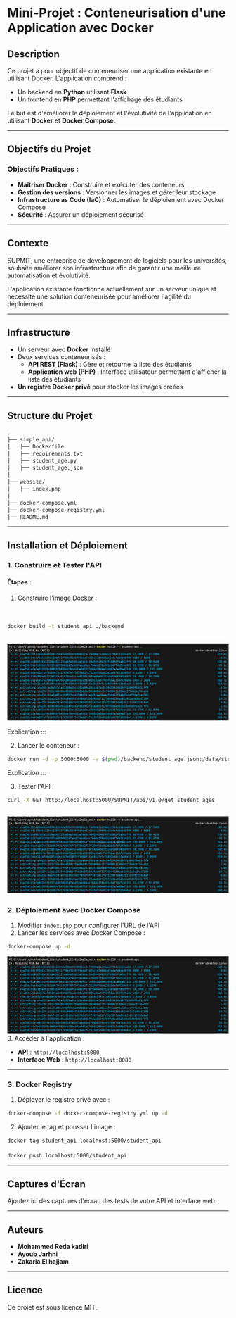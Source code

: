 # Mini-Projet : Conteneurisation d'une Application avec Docker

## Description
Ce projet a pour objectif de conteneuriser une application existante en utilisant Docker. L'application comprend :
- Un backend en **Python** utilisant **Flask**
- Un frontend en **PHP** permettant l'affichage des étudiants

Le but est d'améliorer le déploiement et l'évolutivité de l'application en utilisant **Docker** et **Docker Compose**.

---
## Objectifs du Projet
### Objectifs Pratiques :
- **Maîtriser Docker** : Construire et exécuter des conteneurs
- **Gestion des versions** : Versionner les images et gérer leur stockage
- **Infrastructure as Code (IaC)** : Automatiser le déploiement avec Docker Compose
- **Sécurité** : Assurer un déploiement sécurisé

---
## Contexte
SUPMIT, une entreprise de développement de logiciels pour les universités, souhaite améliorer son infrastructure afin de garantir une meilleure automatisation et évolutivité.

L'application existante fonctionne actuellement sur un serveur unique et nécessite une solution conteneurisée pour améliorer l'agilité du déploiement.

---
## Infrastructure
- Un serveur avec **Docker** installé
- Deux services conteneurisés :
  - **API REST (Flask)** : Gère et retourne la liste des étudiants
  - **Application web (PHP)** : Interface utilisateur permettant d'afficher la liste des étudiants
- **Un registre Docker privé** pour stocker les images créées

---
## Structure du Projet
```
.
├── simple_api/
│   ├── Dockerfile
│   ├── requirements.txt
│   ├── student_age.py
│   ├── student_age.json
│
├── website/
│   ├── index.php
│
├── docker-compose.yml
├── docker-compose-registry.yml
├── README.md
```

---
## Installation et Déploiement
### 1. Construire et Tester l'API
#### Étapes :
1. Construire l'image Docker :
```sh


docker build -t student_api ./backend



```
![build image from DockerFile](screenDocker/file.png)


Explication ::: 


2. Lancer le conteneur :
```sh
docker run -d -p 5000:5000 -v $(pwd)/backend/student_age.json:/data/student_age.json student_api
```
Explication ::: 

3. Tester l'API :
```sh
curl -X GET http://localhost:5000/SUPMIT/api/v1.0/get_student_ages
```
![build image from DockerFile ](screenDocker\file.png)
---
### 2. Déploiement avec Docker Compose
1. Modifier `index.php` pour configurer l'URL de l'API
2. Lancer les services avec Docker Compose :
```sh
docker-compose up -d
```

![build image from DockerFile ](screenDocker/file.png)
3. Accéder à l'application :
   - **API** : `http://localhost:5000`
   - **Interface Web** : `http://localhost:8080`

---
### 3. Docker Registry
1. Déployer le registre privé avec :
```sh
docker-compose -f docker-compose-registry.yml up -d
```
2. Ajouter le tag et pousser l'image :
```sh
docker tag student_api localhost:5000/student_api

docker push localhost:5000/student_api
```

---
## Captures d'Écran
Ajoutez ici des captures d'écran des tests de votre API et interface web.

---
## Auteurs
- **Mohammed Reda kadiri**
- **Ayoub Jarhni**
- **Zakaria El hajjam**

---
## Licence
Ce projet est sous licence MIT.

